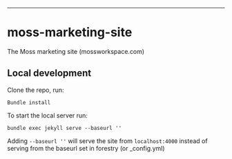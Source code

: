 ---

# moss-marketing-site

The Moss marketing site (mossworkspace.com)


## Local development

Clone the repo, run:

`Bundle install`

To start the local server run:

`bundle exec jekyll serve --baseurl ''`

Adding `--baseurl ''` will serve the site from `localhost:4000` instead of serving from the baseurl set in forestry (or _config.yml)
